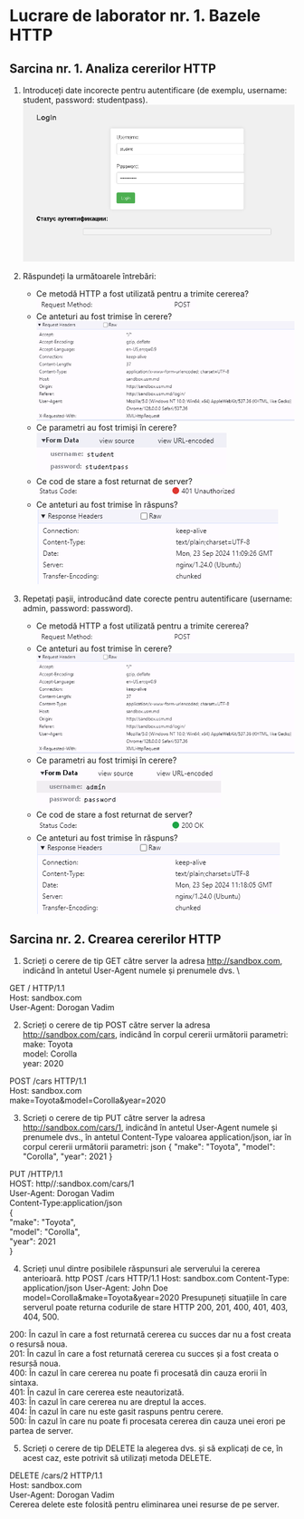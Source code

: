 # Lucrare de laborator nr. 1. Bazele HTTP

## Sarcina nr. 1. Analiza cererilor HTTP

1. Introduceți date incorecte pentru autentificare (de exemplu, username: student, password: studentpass).
    ![image1](./screenshots/1.1.png)

2. Răspundeți la următoarele întrebări:
    - Ce metodă HTTP a fost utilizată pentru a trimite cererea? \
        ![image1](./screenshots/1.2.1.png)
    - Ce anteturi au fost trimise în cerere? \
        ![image1](./screenshots/1.2.2.png)
    - Ce parametri au fost trimiși în cerere? \
        ![image1](./screenshots/1.2.3.png)
    - Ce cod de stare a fost returnat de server? \
        ![image1](./screenshots/1.2.4.png)
    - Ce anteturi au fost trimise în răspuns? \
        ![image1](./screenshots/1.2.5.png)

3. Repetați pașii, introducând date corecte pentru autentificare (username: admin, password: password).
    - Ce metodă HTTP a fost utilizată pentru a trimite cererea? \
        ![image1](./screenshots/1.3.1.png)
    - Ce anteturi au fost trimise în cerere? \
        ![image1](./screenshots/1.3.2.png)
    - Ce parametri au fost trimiși în cerere? \
        ![image1](./screenshots/1.3.3.png)
    - Ce cod de stare a fost returnat de server? \
        ![image1](./screenshots/1.3.4.png)
    - Ce anteturi au fost trimise în răspuns? \
        ![image1](./screenshots/1.3.5.png)

## Sarcina nr. 2. Crearea cererilor HTTP
1. Scrieți o cerere de tip GET către server la adresa http://sandbox.com, indicând în antetul User-Agent numele și prenumele dvs. \

GET / HTTP/1.1 \
Host: sandbox.com \
User-Agent: Dorogan Vadim

2. Scrieți o cerere de tip POST către server la adresa http://sandbox.com/cars, indicând în corpul cererii următorii parametri:
make: Toyota \
model: Corolla \
year: 2020

POST /cars HTTP/1.1 \
Host: sandbox.com \
make=Toyota&model=Corolla&year=2020

3. Scrieți o cerere de tip PUT către server la adresa http://sandbox.com/cars/1, indicând în antetul User-Agent numele și prenumele dvs., în antetul Content-Type valoarea application/json, iar în corpul cererii următorii parametri: json { "make": "Toyota", "model": "Corolla", "year": 2021 }

PUT /HTTP/1.1 \
HOST: http//:sandbox.com/cars/1 \
User-Agent: Dorogan Vadim \
Content-Type:application/json \
{ \
    "make": "Toyota", \
    "model": "Corolla", \
    "year": 2021 \
} 

4. Scrieți unul dintre posibilele răspunsuri ale serverului la cererea anterioară. http POST /cars HTTP/1.1 Host: sandbox.com Content-Type: application/json User-Agent: John Doe model=Corolla&make=Toyota&year=2020 Presupuneți situațiile în care serverul poate returna codurile de stare HTTP 200, 201, 400, 401, 403, 404, 500.

200: În cazul în care a fost returnată cererea cu succes dar nu a fost creata o resursă noua.\
201: În cazul în care a fost returnată cererea cu succes și a fost creata o resursă noua.\
400: În cazul în care cererea nu poate fi procesată din cauza erorii în sintaxa.\
401: În cazul în care cererea este neautorizată.\
403: În cazul în care cererea nu are dreptul la acces.\
404: În cazul în care nu este gasit raspuns pentru cerere.\
500: În cazul în care nu poate fi procesata cererea din cauza unei erori pe partea de server.

5. Scrieți o cerere de tip DELETE la alegerea dvs. și să explicați de ce, în acest caz, este potrivit să utilizați metoda DELETE.

DELETE /cars/2 HTTP/1.1 \
Host: sandbox.com \
User-Agent: Dorogan Vadim \
Cererea delete este folosită pentru eliminarea unei resurse de pe server.
